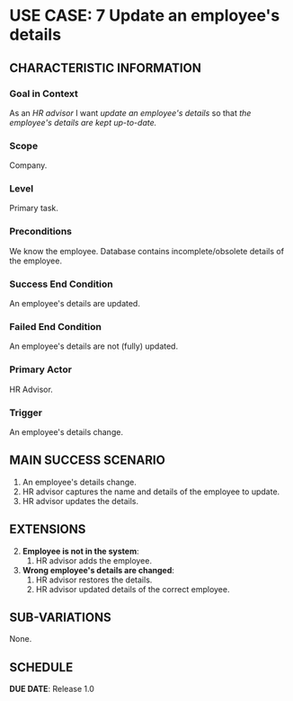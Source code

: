 # USE CASE: 7 Update an employee's details

## CHARACTERISTIC INFORMATION

### Goal in Context

As an *HR advisor* I want *update an employee's details* so that *the employee's details are kept up-to-date.*

### Scope

Company.

### Level

Primary task.

### Preconditions

We know the employee.  Database contains incomplete/obsolete details of the employee.

### Success End Condition

An employee's details are updated.

### Failed End Condition

An employee's details are not (fully) updated.

### Primary Actor

HR Advisor.

### Trigger

An employee's details change.

## MAIN SUCCESS SCENARIO

1. An employee's details change.
2. HR advisor captures the name and details of the employee to update.
3. HR advisor updates the details.

## EXTENSIONS

2. **Employee is not in the system**:
    1. HR advisor adds the employee.
3. **Wrong employee's details are changed**:
    1. HR advisor restores the details.
    2. HR advisor updated details of the correct employee.

## SUB-VARIATIONS

None.

## SCHEDULE

**DUE DATE**: Release 1.0
